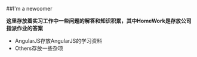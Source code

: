 ##I'm a newcomer




**这里存放着实习工作中一些问题的解答和知识积累，其中HomeWork是存放公司指派作业的答案**

- AngularJS存放AngularJS的学习资料
- Others存放一些杂项
